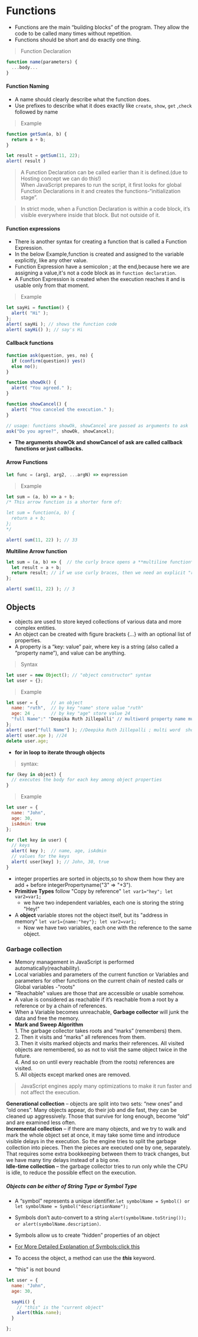 # Functions  
* Functions are the main “building blocks” of the program. They allow the code to be called many times without repetition.  
* Functions should be short and do exactly one thing.
> Function Declaration  
```js
function name(parameters) {
  ...body...
}
```
#### Function Naming  
* A name should clearly describe what the function does.
* Use prefixes  to describe what it does exactly like `create`, `show`, `get` ,`check` followed by name
> Example
```js
function getSum(a, b) {
  return a + b;
}

let result = getSum(11, 22);
alert( result )
```  
> A Function Declaration can be called earlier than it is defined.(due to Hosting concept we can do this!)  
When JavaScript prepares to run the script, it first looks for global Function Declarations in it and creates the functions-“initialization stage”.  

> In strict mode, when a Function Declaration is within a code block, it’s visible everywhere inside that block. But not outside of it.  

#### Function expressions  
* There is another syntax for creating a function that is called a Function Expression.  
* In the below Example,function is created and assigned to the variable explicitly, like any other value.
*  Function Expression have a semicolon ; at the end,because here we are assigning a value,it's not a code block as in `function declaration`.  
* A Function Expression is created when the execution reaches it and is usable only from that moment.
> Example  
```js
let sayHi = function() {
  alert( "Hi" );
};
alert( sayHi ); // shows the function code
alert( sayHi() ); // say's Hi
````  
#### Callback functions  
```js
function ask(question, yes, no) {
  if (confirm(question)) yes()
  else no();
}

function showOk() {
  alert( "You agreed." );
}

function showCancel() {
  alert( "You canceled the execution." );
}

// usage: functions showOk, showCancel are passed as arguments to ask
ask("Do you agree?", showOk, showCancel);
```  
* **The arguments showOk and showCancel of ask are called callback functions or just callbacks.**  
#### Arrow Functions  
```js 
let func = (arg1, arg2, ...argN) => expression
```
> Example  
```js
let sum = (a, b) => a + b;
/* This arrow function is a shorter form of:

let sum = function(a, b) {
  return a + b;
};
*/

alert( sum(11, 22) ); // 33
```  
**Multiline Arrow function**  
```js
let sum = (a, b) => {  // the curly brace opens a **multiline function**
  let result = a + b;
  return result; // if we use curly braces, then we need an explicit "return"
};

alert( sum(11, 22) ); // 3
```  
## Objects  
* objects are used to store keyed collections of various data and more complex entities.  
* An object can be created with figure brackets {…} with an optional list of properties.  
* A property is a “key: value” pair, where key is a string (also called a “property name”), and value can be anything.  
> Syntax
```js  
let user = new Object(); // "object constructor" syntax
let user = {}; 
``` 
> Example  
```js
let user = {     // an object
  name: "ruth",  // by key "name" store value "ruth"
  age: 24 ,      // by key "age" store value 24
  "full Name":" "Deepika Ruth Jillepalli" // multiword property name must be quoted
};
alert( user["full Name"] ); //Deepika Ruth Jillepalli ; multi word  should be accesseed using [] square Brackets
alert( user.age ); //24
delete user.age;
```  
* **for in loop to iterate through objects**  
> syntax: 
```js
for (key in object) {
  // executes the body for each key among object properties
}
``` 
> Example
```js
let user = {
  name: "John",
  age: 30,
  isAdmin: true
};

for (let key in user) {
  // keys
  alert( key );  // name, age, isAdmin
  // values for the keys
  alert( user[key] ); // John, 30, true
}
```
* integer properties are sorted in objects,so to show them how they are add + before integerPropertyname("3" => "+3").
* **Primitive Types** follow "Copy by reference" `let var1="hey"; let var2=var1; ` 
  * we have two independent variables, each one is storing the string "Hey!"
* A **object** variable stores not the object itself, but its "address in memory" `let var1={name:"hey"}; let var2=var1; `
  * Now we have two variables, each one with the reference to the same object.  
### Garbage collection  
* Memory management in JavaScript is performed automatically(reachability).
* Local variables and parameters of the current function or Variables and parameters for other functions on the current chain of nested calls or Global variables -"roots"
* "Reachable" values are those that are accessible or usable somehow.  
* A value is considered as reachable if it’s reachable from a root by a reference or by a chain of references.
* When a Variable becomes unreachable, **Garbage collector** will junk the data and free the memory.  
* **Mark and Sweep Algorithm**  
      1. The garbage collector takes roots and “marks” (remembers) them.  
      2. Then it visits and “marks” all references from them.  
      3. Then it visits marked objects and marks their references. All visited objects are remembered, so as not to visit the same      object twice in the future.  
      4. And so on until every reachable (from the roots) references are visited.  
      5. All objects except marked ones are removed.  
> JavaScript engines apply many optimizations to make it run faster and not affect the execution.  
   
**Generational collection** – objects are split into two sets: “new ones” and “old ones”. Many objects appear, do their job and die fast, they can be cleaned up aggressively. Those that survive for long enough, become “old” and are examined less often.  
**Incremental collection** – if there are many objects, and we try to walk and mark the whole object set at once, it may take some time and introduce visible delays in the execution. So the engine tries to split the garbage collection into pieces. Then the pieces are executed one by one, separately. That requires some extra bookkeeping between them to track changes, but we have many tiny delays instead of a big one.  
**Idle-time collection** – the garbage collector tries to run only while the CPU is idle, to reduce the possible effect on the execution.  

##### Objects can be either of String Type or Symbol Type  
* A “symbol” represents a unique identifier.`let symbolName = Symbol() or let symbolName = Symbol("descriptionName");`
* Symbols don’t auto-convert to a string `alert(symbolName.toString()); or alert(symbolName.description)`.
* Symbols allow us to create “hidden” properties of an object
* [For More Detailed Explanation of Symbols:click this](https://javascript.info/symbol)


* To access the object, a method can use the ***this*** keyword.  
* "this" is not bound
```js
let user = {
  name: "John",
  age: 30,

  sayHi() {
    // "this" is the "current object"
    alert(this.name);
  }

};
```
 
